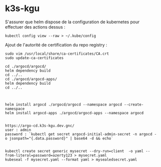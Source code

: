 # k3s-kgu

S'assurer que helm dispose de la configuration de kubernetes pour effectuer des actions dessus :

```
kubectl config view --raw > ~/.kube/config
```

Ajout de l'autorité de certification du repo registry :

```
sudo vim /usr/local/share/ca-certificates/CA.crt
sudo update-ca-certificates
```


```
cd ./argocd/argocd/
helm dependency build
cd ../..
cd ./argocd/argocd-apps/
helm dependency build
cd ../..



helm install argocd ./argocd/argocd --namespace argocd --create-namespace
helm install argocd-apps ./argocd/argocd-apps --namespace argocd


https://argo-cd.k3s-kgu.dev.gnc/
user : admin
password : `kubectl get secret argocd-initial-admin-secret -n argocd -o jsonpath="{.data.password}" | base64 -d && echo`


kubectl create secret generic mysecret --dry-run=client  -o yaml --from-literal=password=azerty123 > mysecret.yaml
kubeseal -f mysecret.yaml --format yaml > mysealedsecret.yaml
```
